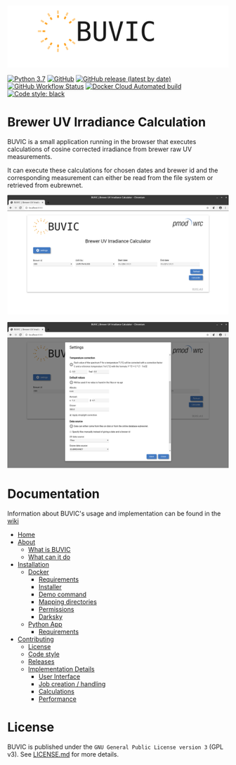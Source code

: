 ![BUVIC](assets/logo_github_header.png)



[![Python 3.7](https://img.shields.io/badge/python-3.7-blue.svg)](https://www.python.org/downloads/release/python-370/)
[![GitHub](https://img.shields.io/github/license/pec0ra/buvic)](https://www.gnu.org/licenses/gpl-3.0) 
[![GitHub release (latest by date)](https://img.shields.io/github/v/release/pec0ra/buvic)](https://github.com/pec0ra/buvic/releases/)
[![GitHub Workflow Status](https://img.shields.io/github/workflow/status/pec0ra/buvic/Python%20checks)](https://github.com/pec0ra/buvic/actions)
[![Docker Cloud Automated build](https://img.shields.io/docker/cloud/automated/pmodwrc/buvic)](https://hub.docker.com/r/pmodwrc/buvic/builds)
[![Code style: black](https://img.shields.io/badge/code%20style-black-000000.svg)](https://github.com/psf/black)


# Brewer UV Irradiance Calculation

BUVIC is a small application running in the browser that executes calculations of cosine corrected irradiance from brewer raw UV measurements.

It can execute these calculations for chosen dates and brewer id and the corresponding measurement can either be read from the file system
or retrieved from eubrewnet.

![GUI](assets/gui.png)

![GUI](assets/gui2.png)


# Documentation

Information about BUVIC's usage and implementation can be found in the [wiki](https://github.com/pec0ra/buvic/wiki)

   * [Home](https://github.com/pec0ra/buvic/wiki)
   * [About](https://github.com/pec0ra/buvic/wiki/about)
       * [What is BUVIC](https://github.com/pec0ra/buvic/wiki/about#what-is-buvic)
       * [What can it do](https://github.com/pec0ra/buvic/wiki/about#what-can-it-do)
   * [Installation](https://github.com/pec0ra/buvic/wiki/installation)
       * [Docker](https://github.com/pec0ra/buvic/wiki/installation#docker)
          * [Requirements](https://github.com/pec0ra/buvic/wiki/installation#requirements)
          * [Installer](https://github.com/pec0ra/buvic/wiki/installation#installer)
          * [Demo command](https://github.com/pec0ra/buvic/wiki/installation#demo-command)
          * [Mapping directories](https://github.com/pec0ra/buvic/wiki/installation#mapping-directories)
          * [Permissions](https://github.com/pec0ra/buvic/wiki/installation#permissions)
          * [Darksky](https://github.com/pec0ra/buvic/wiki/installation#darksky)
       * [Python App](https://github.com/pec0ra/buvic/wiki/installation#python-app)
          * [Requirements](https://github.com/pec0ra/buvic/wiki/installation#requirements-1)
   * [Contributing](https://github.com/pec0ra/buvic/wiki/contributing)
       * [License](https://github.com/pec0ra/buvic/wiki/contributing#license)
       * [Code style](https://github.com/pec0ra/buvic/wiki/contributing#code-style)
       * [Releases](https://github.com/pec0ra/buvic/wiki/contributing#releases)
       * [Implementation Details](https://github.com/pec0ra/buvic/wiki/contributing#implementation-details)
          * [User Interface](https://github.com/pec0ra/buvic/wiki/contributing#1-user-interface)
          * [Job creation / handling](https://github.com/pec0ra/buvic/wiki/contributing#2-job-creation--handling)
          * [Calculations](https://github.com/pec0ra/buvic/wiki/contributing#3-calculations)
          * [Performance](https://github.com/pec0ra/buvic/wiki/contributing#4-performance)





# License

BUVIC is published under the `GNU General Public License version 3` (GPL v3). See [LICENSE.md](LICENSE.md) for more details.
